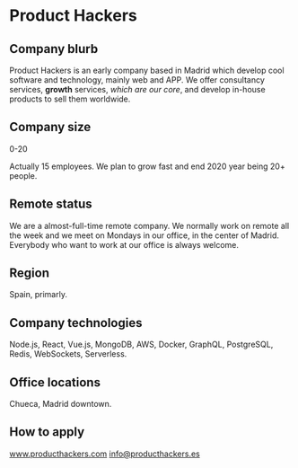 # Product Hackers

## Company blurb

Product Hackers is an early company based in Madrid which develop cool software and technology, mainly web and APP. We offer consultancy services, **growth** services, _which are our core_, and develop in-house products to sell them worldwide.

## Company size

0-20

Actually 15 employees. We plan to grow fast and end 2020 year being 20+ people.

## Remote status

We are a almost-full-time remote company. We normally work on remote all the week and we meet on Mondays in our office, in the center of Madrid.
Everybody who want to work at our office is always welcome.

## Region

Spain, primarly.

## Company technologies

Node.js, React, Vue.js, MongoDB, AWS, Docker, GraphQL, PostgreSQL, Redis, WebSockets, Serverless.

## Office locations

Chueca, Madrid downtown.

## How to apply

www.producthackers.com
info@producthackers.es
